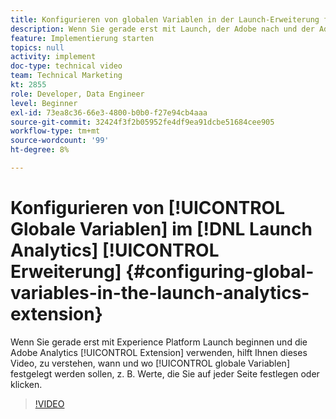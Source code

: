 ```yaml
---
title: Konfigurieren von globalen Variablen in der Launch-Erweiterung für Analytics
description: Wenn Sie gerade erst mit Launch, der Adobe nach und der Adobe Analytics-Erweiterung beginnen, können Sie in diesem Video nachvollziehen, wann und wo globale Variablen festgelegt werden sollen, d. h. Werte, die auf jeder Seite oder jedem Klick festgelegt werden sollen.
feature: Implementierung starten
topics: null
activity: implement
doc-type: technical video
team: Technical Marketing
kt: 2855
role: Developer, Data Engineer
level: Beginner
exl-id: 73ea8c36-66e3-4800-b0b0-f27e94cb4aaa
source-git-commit: 32424f3f2b05952fe4df9ea91dcbe51684cee905
workflow-type: tm+mt
source-wordcount: '99'
ht-degree: 8%

---
```


# Konfigurieren von [!UICONTROL Globale Variablen] im [!DNL Launch Analytics] [!UICONTROL Erweiterung] {#configuring-global-variables-in-the-launch-analytics-extension}

Wenn Sie gerade erst mit Experience Platform Launch beginnen und die Adobe Analytics [!UICONTROL Extension] verwenden, hilft Ihnen dieses Video, zu verstehen, wann und wo [!UICONTROL globale Variablen] festgelegt werden sollen, z. B. Werte, die Sie auf jeder Seite festlegen oder klicken.

>[!VIDEO](https://video.tv.adobe.com/v/27181/?quality=9)
